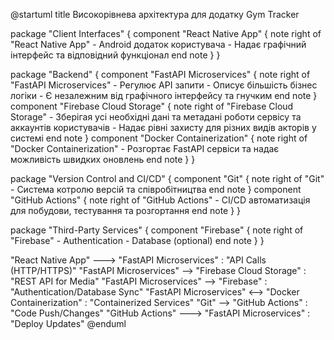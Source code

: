 @startuml
title Високорівнева архітектура для додатку Gym Tracker

package "Client Interfaces" {
    component "React Native App" {
        note right of "React Native App"
            - Android додаток користувача 
            - Надає графічний інтерфейс та відповідний функціонал
        end note
    }
}

package "Backend" {
    component "FastAPI Microservices" {
        note right of "FastAPI Microservices"
            - Регулює API запити
            - Описує більшість бізнес логіки
            - Є незалежним від графічного інтерфейсу та гнучким
        end note
    }
    component "Firebase Cloud Storage" {
        note right of "Firebase Cloud Storage"
            - Зберігая усі необхідні дані та метадані роботи сервісу та аккаунтів користувачів
            - Надає рівні захисту для різних видів акторів у системі
        end note
    }
    component "Docker Containerization" {
        note right of "Docker Containerization"
            - Розгортає FastAPI сервіси та надає можливість швидких оновлень
        end note
    }
}

package "Version Control and CI/CD" {
    component "Git" {
        note right of "Git"
            - Система котролю версій та співробітництва
        end note
    }
    component "GitHub Actions" {
        note right of "GitHub Actions"
            - CI/CD автоматизація для побудови, тестування та розгортання
        end note
    }
}

package "Third-Party Services" {
    component "Firebase" {
        note right of "Firebase"
            - Authentication
            - Database (optional)
        end note
    }
}

"React Native App" ---> "FastAPI Microservices" : "API Calls (HTTP/HTTPS)"
"FastAPI Microservices" --> "Firebase Cloud Storage" : "REST API for Media"
"FastAPI Microservices" --> "Firebase" : "Authentication/Database Sync"
"FastAPI Microservices" <--> "Docker Containerization" : "Containerized Services"
"Git" --> "GitHub Actions" : "Code Push/Changes"
"GitHub Actions" ---> "FastAPI Microservices" : "Deploy Updates"
@enduml